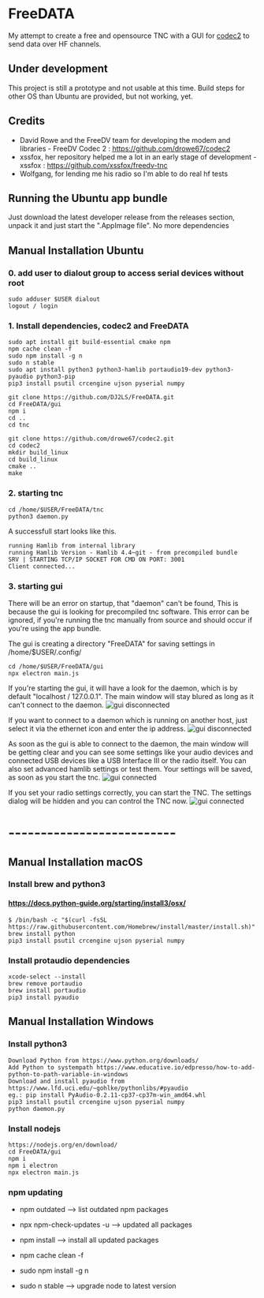 # FreeDATA
My attempt to create a free and opensource TNC with a GUI for [codec2](https://github.com/drowe67/codec2) to send data over HF channels. 

## Under development
This project is still a prototype and not usable at this time.
Build steps for other OS than Ubuntu are provided, but not working, yet.

## Credits
* David Rowe and the FreeDV team for developing the modem and libraries -
FreeDV Codec 2 : https://github.com/drowe67/codec2
* xssfox, her repository helped me a lot in an early stage of development -
xssfox : https://github.com/xssfox/freedv-tnc
* Wolfgang, for lending me his radio so I'm able to do real hf tests

## Running the Ubuntu app bundle
Just download the latest developer release from the releases section, unpack it and just start the ".AppImage file". No more dependencies

## Manual Installation Ubuntu
### 0. add user to dialout group to access serial devices without root
```
sudo adduser $USER dialout
logout / login
```
### 1. Install dependencies, codec2 and FreeDATA
```
sudo apt install git build-essential cmake npm
npm cache clean -f
sudo npm install -g n
sudo n stable
sudo apt install python3 python3-hamlib portaudio19-dev python3-pyaudio python3-pip
pip3 install psutil crcengine ujson pyserial numpy

git clone https://github.com/DJ2LS/FreeDATA.git
cd FreeDATA/gui
npm i
cd ..
cd tnc

git clone https://github.com/drowe67/codec2.git
cd codec2
mkdir build_linux
cd build_linux
cmake ..
make

```

### 2. starting tnc
```
cd /home/$USER/FreeDATA/tnc
python3 daemon.py
```
A successfull start looks like this. 
```
running Hamlib from internal library
running Hamlib Version - Hamlib 4.4~git - from precompiled bundle
SRV | STARTING TCP/IP SOCKET FOR CMD ON PORT: 3001
Client connected...

```


### 3. starting gui
There will be an error on startup, that "daemon" can't be found, This is because the gui is looking for precompiled tnc software. This error can be ignored, if you're running the tnc manually from source and should occur if you're using the app bundle.

The gui is creating a directory "FreeDATA" for saving settings in /home/$USER/.config/
```
cd /home/$USER/FreeDATA/gui
npx electron main.js
```
If you're starting the gui, it will have a look for the daemon, which is by default "localhost / 127.0.0.1". The main window will stay blured as long as it can't connect to the daemon. 
![gui disconnected](https://raw.githubusercontent.com/DJ2LS/FreeDATA/main/documentation/FreeDATA-no-daemon-connection.png "TNC disconnected")



If you want to connect to a daemon which is running on another host, just select it via the ethernet icon and enter the ip address.
![gui disconnected](https://raw.githubusercontent.com/DJ2LS/FreeDATA/main/documentation/FreeDATA-connect-to-remote-daemon.png "TNC disconnected")


As soon as the gui is able to connect to the daemon, the main window will be getting clear and you can see some settings like your audio devices and connected USB devices like a USB Interface III or the radio itself.
You can also set advanced hamlib settings or test them. Your settings will be saved, as soon as you start the tnc.
![gui connected](https://raw.githubusercontent.com/DJ2LS/FreeDATA/main/documentation/FreeDATA-settings.png "TNC connected")

If you set your radio settings correctly, you can start the TNC. The settings dialog will be hidden and you can control the TNC now.
![gui connected](https://raw.githubusercontent.com/DJ2LS/FreeDATA/main/documentation/FreeDATA-tnc-running.png "TNC connected")


# --------------------------
## Manual Installation macOS
### Install brew and python3
#### https://docs.python-guide.org/starting/install3/osx/

```
$ /bin/bash -c "$(curl -fsSL https://raw.githubusercontent.com/Homebrew/install/master/install.sh)"
brew install python
pip3 install psutil crcengine ujson pyserial numpy

```
### Install protaudio dependencies
```
xcode-select --install
brew remove portaudio
brew install portaudio
pip3 install pyaudio
```

## Manual Installation Windows
### Install python3
```
Download Python from https://www.python.org/downloads/
Add Python to systempath https://www.educative.io/edpresso/how-to-add-python-to-path-variable-in-windows
Download and install pyaudio from https://www.lfd.uci.edu/~gohlke/pythonlibs/#pyaudio
eg.: pip install PyAudio-0.2.11-cp37-cp37m-win_amd64.whl
pip3 install psutil crcengine ujson pyserial numpy
python daemon.py

```

### Install nodejs
```
https://nodejs.org/en/download/
cd FreeDATA/gui
npm i
npm i electron
npx electron main.js
```
### npm updating
* npm outdated --> list outdated npm packages
* npx npm-check-updates -u --> updated all packages
* npm install --> install all updated packages

* npm cache clean -f
* sudo npm install -g n
* sudo n stable --> upgrade node to latest version
